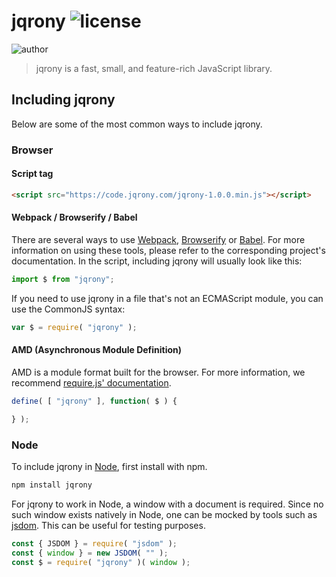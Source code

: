 # jqrony ![license](https://img.shields.io/github/license/jqrony/jqrony)
![author](https://img.shields.io/badge/Author-Shahzada%20Modassir-%2344cc11)

> jqrony is a fast, small, and feature-rich JavaScript library.

## Including jqrony

Below are some of the most common ways to include jqrony.

### Browser

#### Script tag

```html
<script src="https://code.jqrony.com/jqrony-1.0.0.min.js"></script>
```

#### Webpack / Browserify / Babel

There are several ways to use [Webpack](https://webpack.js.org/), [Browserify](http://browserify.org/) or [Babel](https://babeljs.io/). For more information on using these tools, please refer to the corresponding project's documentation. In the script, including jqrony will usually look like this:

```js
import $ from "jqrony";
```

If you need to use jqrony in a file that's not an ECMAScript module, you can use the CommonJS syntax:

```js
var $ = require( "jqrony" );
```

#### AMD (Asynchronous Module Definition)

AMD is a module format built for the browser. For more information, we recommend [require.js' documentation](https://requirejs.org/docs/whyamd.html).

```js
define( [ "jqrony" ], function( $ ) {

} );
```

### Node

To include jqrony in [Node](https://nodejs.org/), first install with npm.

```sh
npm install jqrony
```

For jqrony to work in Node, a window with a document is required. Since no such window exists natively in Node, one can be mocked by tools such as [jsdom](https://github.com/jsdom/jsdom). This can be useful for testing purposes.

```js
const { JSDOM } = require( "jsdom" );
const { window } = new JSDOM( "" );
const $ = require( "jqrony" )( window );
```
